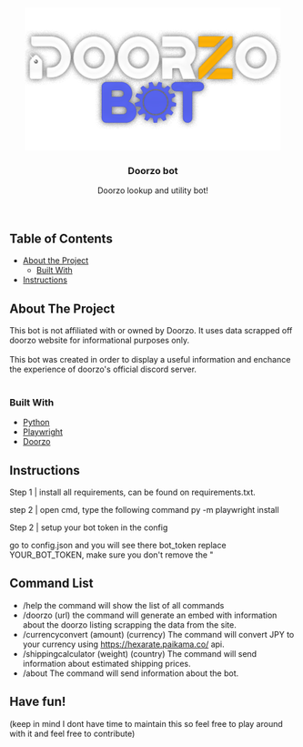 <!-- PROJECT LOGO -->
<br />
<p align="center">
  <a href="https://github.com/OugiFormula/DoorzoBot/">
    <img src="https://github.com/OugiFormula/DoorzoBot/blob/main/botlogodoorzo.png" alt="Logo">
  </a>

  <h3 align="center">Doorzo bot</h3>

  <p align="center">
    Doorzo lookup and utility bot!
    <br />
    <br />
    <br />
  </p>
</p>



<!-- TABLE OF CONTENTS -->
## Table of Contents

* [About the Project](#about-the-project)
  * [Built With](#built-with)
* [Instructions](#instructions)



<!-- ABOUT THE PROJECT -->
## About The Project

This bot is not affiliated with or owned by Doorzo. It uses data scrapped off doorzo website for informational purposes only.
<br />
<br />
This bot was created in order to display a useful information and enchance the experience of doorzo's official discord server.
<br />
<br />

### Built With
* [Python](https://python.org)
* [Playwright](https://playwright.dev/)
* [Doorzo](https://www.doorzo.com/?lang=en)

<!-- GETTING STARTED -->
## Instructions

Step 1 | install all requirements, can be found on requirements.txt.

step 2 | open cmd, type the following command
py -m playwright install

Step 2 | setup your bot token in the config

go to config.json and you will see there bot_token replace YOUR_BOT_TOKEN, make sure you don't remove the "

## Command List

* /help
the command will show the list of all commands
* /doorzo (url)
the command will generate an embed with information about the doorzo listing scrapping the data from the site.
* /currencyconvert (amount) (currency)
The command will convert JPY to your currency using https://hexarate.paikama.co/ api.
* /shippingcalculator (weight) (country)
The command will send information about estimated shipping prices.
* /about
The command will send information about the bot.

## Have fun!
(keep in mind I dont have time to maintain this so feel free to play around with it and feel free to contribute)
